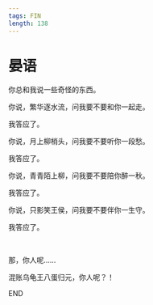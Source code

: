 ```yaml
---
tags: FIN
length: 138
---
```


# 晏语

你总和我说一些奇怪的东西。

你说，繁华逐水流，问我要不要和你一起走。

我答应了。

你说，月上柳梢头，问我要不要听你一段愁。

我答应了。

你说，青青陌上柳，问我要不要陪你醉一秋。

我答应了。

你说，只影笑王侯，问我要不要伴你一生守。

我答应了。

<br>

那，你人呢……

混账乌龟王八蛋归元，你人呢？！

END
